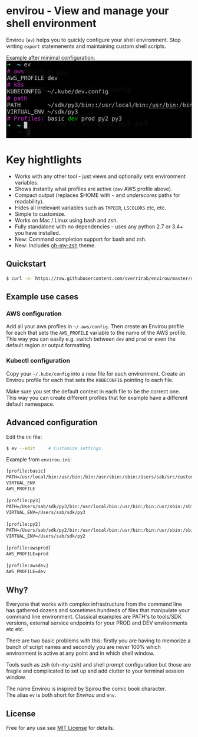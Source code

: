 # envirou - View and manage your shell environment

Envirou (`ev`) helps you to quickly configure your shell environment.
Stop writing `export` statemenents and maintaining custom shell scripts.

Example after minimal configuration:
![Simple View](./screenshots/header.png)


# Key hightlights 
* Works with any other tool - just views and optionally sets environment variables.
* Shows instantly what profiles are active (`dev` AWS profile above).
* Compact output (replaces $HOME with `~` and _underscores_ paths for readability).
* Hides all irrelevant variables such as `TMPDIR`, `LSCOLORS` etc, etc.
* Simple to customize.
* Works on Mac / Linux using bash and zsh.  
* Fully standalone with no dependencies - uses any python 2.7 or 3.4+ you have installed.
* New: Command completion support for bash and zsh.
* New: Includes [oh-my-zsh](https://ohmyz.sh/) theme.

## Quickstart

```bash
$ curl -o- https://raw.githubusercontent.com/sverrirab/envirou/master/curl_install.sh | bash
```

## Example use cases
### AWS configuration
Add all your aws profiles in `~/.aws/config`.  Then create an Envirou profile for each
that sets the `AWS_PROFILE` variable to the name of the AWS profile.  This way you can
easily e.g. switch between `dev` and `prod` or even the default region or output formatting.

### Kubectl configuration
Copy your `~/.kube/config` into a new file for each environment.  Create an Envirou 
profile for each that sets the `KUBECONFIG` pointing to each file.

Make sure you set the default context in each file to be the correct one.  This way you
can create different profiles that for example have a different default namespace.

## Advanced configuration

Edit the ini file:

```bash
$ ev --edit     # Customize settings.
```

Example from `envirou.ini`:

```inifile
[profile:basic]
PATH=/usr/local/bin:/usr/bin:/bin:/usr/sbin:/sbin:/Users/sab/src/custom/bin
VIRTUAL_ENV
AWS_PROFILE

[profile:py3]
PATH=/Users/sab/sdk/py3/bin:/usr/local/bin:/usr/bin:/bin:/usr/sbin:/sbin:/Users/sab/src/custom/bin
VIRTUAL_ENV=/Users/sab/sdk/py3

[profile:py2]
PATH=/Users/sab/sdk/py2/bin:/usr/local/bin:/usr/bin:/bin:/usr/sbin:/sbin:/Users/sab/src/custom/bin
VIRTUAL_ENV=/Users/sab/sdk/py2

[profile:awsprod]
AWS_PROFILE=prod

[profile:awsdev]
AWS_PROFILE=dev
```

## Why?
Everyone that works with complex infrastructure from the command line has gathered dozens and
sometimes hundreds of files that manipulate your command line environment.  Classical examples 
are PATH's to tools/SDK versions, external service endpoints for your PROD and DEV environments
etc etc.

There are two basic problems with this: firstly you are having to memorize a bunch of script 
names and secondly you are never 100% which environment is active at any point and in which 
shell window.
 
Tools such as zsh (oh-my-zsh) and shell prompt configuration but those are fragile and 
complicated to set up and add clutter to your terminal session window.

The name Envirou is inspired by Spirou the comic book character.  
The alias `ev` is both short for *Envirou* and `env`. 


## License

Free for any use see [MIT License](./LICENSE) for details.

